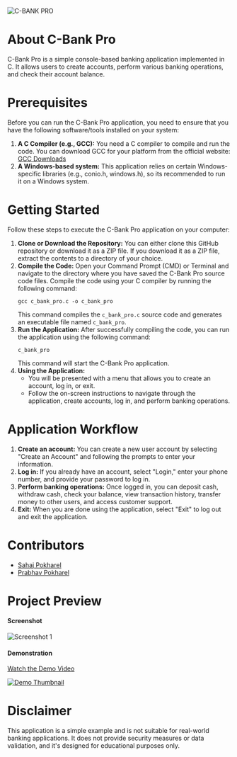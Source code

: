 ![C-BANK PRO](https://github.com/prabhavpokharel/C-Bank-Pro/assets/53425126/3bbfe596-e741-432b-a5ac-5c547d566f08)

# About C-Bank Pro
C-Bank Pro is a simple console-based banking application implemented in C. It allows users to create accounts, perform various banking operations, and check their account balance.

# Prerequisites
Before you can run the C-Bank Pro application, you need to ensure that you have the following software/tools installed on your system:
1. **A C Compiler (e.g., GCC):** You need a C compiler to compile and run the code. You can download GCC for your platform from the official website: [GCC Downloads](https://gcc.gnu.org/install/index.html "GCC Downloads")
2. **A Windows-based system:** This application relies on certain Windows-specific libraries (e.g., conio.h, windows.h), so its recommended to run it on a Windows system.

# Getting Started
Follow these steps to execute the C-Bank Pro application on your computer:
1. **Clone or Download the Repository:**
	You can either clone this GitHub repository or download it as a ZIP file. If you download it as a ZIP file, extract the contents to a directory of your choice.
2. **Compile the Code:**
	Open your Command Prompt (CMD) or Terminal and navigate to the directory where you have saved the C-Bank Pro source code files.
	Compile the code using your C compiler by running the following command:
	```shell
	gcc c_bank_pro.c -o c_bank_pro
	```
	This command compiles the `c_bank_pro.c` source code and generates an executable file named `c_bank_pro`.
3. **Run the Application:**
	After successfully compiling the code, you can run the application using the following command:
	```shell
	c_bank_pro
	```
	This command will start the C-Bank Pro application.
4. **Using the Application:**
	- You will be presented with a menu that allows you to create an account, log in, or exit.
	- Follow the on-screen instructions to navigate through the application, create accounts, log in, and perform banking operations.

# Application Workflow
1. **Create an account:** You can create a new user account by selecting "Create an Account" and following the prompts to enter your information.
2. **Log in:** If you already have an account, select "Login," enter your phone number, and provide your password to log in.
3. **Perform banking operations:** Once logged in, you can deposit cash, withdraw cash, check your balance, view transaction history, transfer money to other users, and access customer support.
4. **Exit:** When you are done using the application, select "Exit" to log out and exit the application.

# Contributors
- [Sahaj Pokharel](https://github.com/sahajpokharel)
- [Prabhav Pokharel](https://github.com/prabhavpokharel) 

# Project Preview
#### Screenshot

![Screenshot 1](screenshot1.png)

#### Demonstration

[Watch the Demo Video](link_to_demo_video)

[![Demo Thumbnail](demo_thumbnail.png)](link_to_demo_video)

# Disclaimer
This application is a simple example and is not suitable for real-world banking applications. It does not provide security measures or data validation, and it's designed for educational purposes only.
